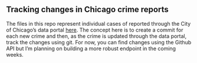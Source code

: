 ## Tracking changes in Chicago crime reports

The files in this repo represent individual cases of reported through the City of Chicago’s data portal [here](https://data.cityofchicago.org/Public-Safety/Crimes-2001-to-present/ijzp-q8t2). The concept here is to create a commit for each new crime and then, as the crime is updated through the data portal, track the changes using git. For now, you can find changes using the Github API but I’m planning on building a more robust endpoint in the coming weeks.